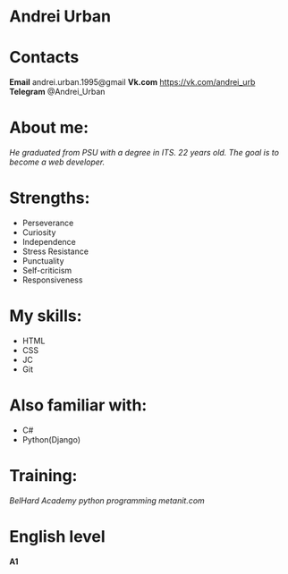 # Andrei Urban
# Contacts
**Email** andrei.urban.1995@gmail
**Vk.com** https://vk.com/andrei_urb
**Telegram** @Andrei_Urban

# About me:
*He graduated from PSU with a degree in ITS. 22 years old.
The goal is to become a web developer.*
# Strengths:
* Perseverance
* Curiosity
* Independence
* Stress Resistance
* Punctuality
* Self-criticism
* Responsiveness

# My skills:
* HTML
* CSS
* JC
* Git
# Also familiar with:
* C#
* Python(Django)
# Training:
*BelHard Academy python programming
metanit.com*
# English level 
**A1**